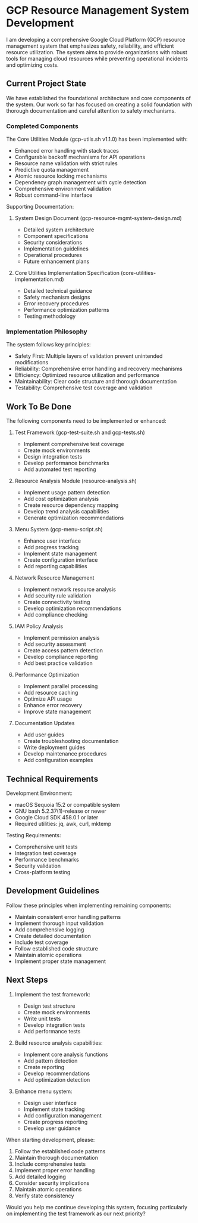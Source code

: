 # GCP Resource Management System Development

I am developing a comprehensive Google Cloud Platform (GCP) resource management system that emphasizes safety, reliability, and efficient resource utilization. The system aims to provide organizations with robust tools for managing cloud resources while preventing operational incidents and optimizing costs.

## Current Project State

We have established the foundational architecture and core components of the system. Our work so far has focused on creating a solid foundation with thorough documentation and careful attention to safety mechanisms.

### Completed Components

The Core Utilities Module (gcp-utils.sh v1.1.0) has been implemented with:
- Enhanced error handling with stack traces
- Configurable backoff mechanisms for API operations
- Resource name validation with strict rules
- Predictive quota management
- Atomic resource locking mechanisms
- Dependency graph management with cycle detection
- Comprehensive environment validation
- Robust command-line interface

Supporting Documentation:
1. System Design Document (gcp-resource-mgmt-system-design.md)
   - Detailed system architecture
   - Component specifications
   - Security considerations
   - Implementation guidelines
   - Operational procedures
   - Future enhancement plans

2. Core Utilities Implementation Specification (core-utilities-implementation.md)
   - Detailed technical guidance
   - Safety mechanism designs
   - Error recovery procedures
   - Performance optimization patterns
   - Testing methodology

### Implementation Philosophy

The system follows key principles:
- Safety First: Multiple layers of validation prevent unintended modifications
- Reliability: Comprehensive error handling and recovery mechanisms
- Efficiency: Optimized resource utilization and performance
- Maintainability: Clear code structure and thorough documentation
- Testability: Comprehensive test coverage and validation

## Work To Be Done

The following components need to be implemented or enhanced:

1. Test Framework (gcp-test-suite.sh and gcp-tests.sh)
   - Implement comprehensive test coverage
   - Create mock environments
   - Design integration tests
   - Develop performance benchmarks
   - Add automated test reporting

2. Resource Analysis Module (resource-analysis.sh)
   - Implement usage pattern detection
   - Add cost optimization analysis
   - Create resource dependency mapping
   - Develop trend analysis capabilities
   - Generate optimization recommendations

3. Menu System (gcp-menu-script.sh)
   - Enhance user interface
   - Add progress tracking
   - Implement state management
   - Create configuration interface
   - Add reporting capabilities

4. Network Resource Management
   - Implement network resource analysis
   - Add security rule validation
   - Create connectivity testing
   - Develop optimization recommendations
   - Add compliance checking

5. IAM Policy Analysis
   - Implement permission analysis
   - Add security assessment
   - Create access pattern detection
   - Develop compliance reporting
   - Add best practice validation

6. Performance Optimization
   - Implement parallel processing
   - Add resource caching
   - Optimize API usage
   - Enhance error recovery
   - Improve state management

7. Documentation Updates
   - Add user guides
   - Create troubleshooting documentation
   - Write deployment guides
   - Develop maintenance procedures
   - Add configuration examples

## Technical Requirements

Development Environment:
- macOS Sequoia 15.2 or compatible system
- GNU bash 5.2.37(1)-release or newer
- Google Cloud SDK 458.0.1 or later
- Required utilities: jq, awk, curl, mktemp

Testing Requirements:
- Comprehensive unit tests
- Integration test coverage
- Performance benchmarks
- Security validation
- Cross-platform testing

## Development Guidelines

Follow these principles when implementing remaining components:
- Maintain consistent error handling patterns
- Implement thorough input validation
- Add comprehensive logging
- Create detailed documentation
- Include test coverage
- Follow established code structure
- Maintain atomic operations
- Implement proper state management

## Next Steps

1. Implement the test framework:
   - Design test structure
   - Create mock environments
   - Write unit tests
   - Develop integration tests
   - Add performance tests

2. Build resource analysis capabilities:
   - Implement core analysis functions
   - Add pattern detection
   - Create reporting
   - Develop recommendations
   - Add optimization detection

3. Enhance menu system:
   - Design user interface
   - Implement state tracking
   - Add configuration management
   - Create progress reporting
   - Develop user guidance

When starting development, please:
1. Follow the established code patterns
2. Maintain thorough documentation
3. Include comprehensive tests
4. Implement proper error handling
5. Add detailed logging
6. Consider security implications
7. Maintain atomic operations
8. Verify state consistency

Would you help me continue developing this system, focusing particularly on implementing the test framework as our next priority?